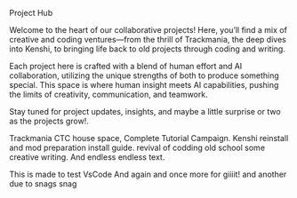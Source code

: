 Project Hub

Welcome to the heart of our collaborative projects! Here, you’ll find a mix of creative and coding ventures—from the thrill of Trackmania, the deep dives into Kenshi, to bringing life back to old projects through coding and writing.

Each project here is crafted with a blend of human effort and AI collaboration, utilizing the unique strengths of both to produce something special. This space is where human insight meets AI capabilities, pushing the limits of creativity, communication, and teamwork.

Stay tuned for project updates, insights, and maybe a little surprise or two as the projects grow!.

Trackmania CTC house space, Complete Tutorial Campaign.
Kenshi reinstall and mod preparation install guide.
revival of codding old school
some creative writing.
And endless endless text.

This is made to test VsCode
And again 
and once more for giiiit!
and another due to snags
snag